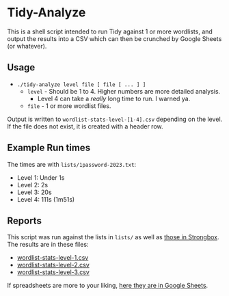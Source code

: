
# Tidy-Analyze

This is a shell script intended to run Tidy against 1 or more wordlists, and output
the results into a CSV which can then be crunched by Google Sheets (or whatever).

## Usage

- `./tidy-analyze level file [ file [ ... ] ]`
  - `level` - Should be 1 to 4.  Higher numbers are more detailed analysis.
    - Level 4 can take a *really* long time to run.  I warned ya.
  - `file` - 1 or more wordlist files.

Output is written to `wordlist-stats-level-[1-4].csv` depending on the level.
If the file does not exist, it is created with a header row.


## Example Run times

The times are with `lists/1password-2023.txt`:
- Level 1: Under 1s
- Level 2: 2s
- Level 3: 20s
- Level 4: 111s (1m51s)

## Reports

This script was run against the lists in `lists/` as well as [those in Strongbox](https://github.com/strongbox-password-safe/Strongbox/tree/master/resources/wordlists).  The results are in these files:

- [wordlist-stats-level-1.csv](./wordlist-stats-level-1.csv)
- [wordlist-stats-level-2.csv](./wordlist-stats-level-2.csv)
- [wordlist-stats-level-3.csv](./wordlist-stats-level-3.csv)

If spreadsheets are more to your liking, [here they are in Google Sheets](https://docs.google.com/spreadsheets/d/1hvEYdaYp4OxOgChnglDAlejIavBFdJuzWkvxlaDHxYQ/edit?usp=sharing).


